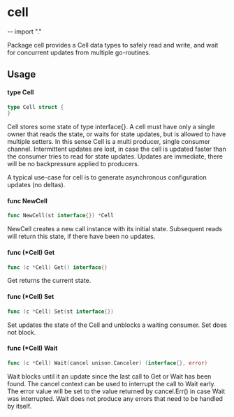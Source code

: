 # cell
--
    import "."

Package cell provides a Cell data types to safely read and write, and wait for
concurrent updates from multiple go-routines.

## Usage

#### type Cell

```go
type Cell struct {
}
```

Cell stores some state of type interface{}. A cell must have only a single owner
that reads the state, or waits for state updates, but is allowed to have
multiple setters. In this sense Cell is a multi producer, single consumer
channel. Intermittent updates are lost, in case the cell is updated faster than
the consumer tries to read for state updates. Updates are immediate, there will
be no backpressure applied to producers.

A typical use-case for cell is to generate asynchronous configuration updates
(no deltas).

#### func  NewCell

```go
func NewCell(st interface{}) *Cell
```
NewCell creates a new call instance with its initial state. Subsequent reads
will return this state, if there have been no updates.

#### func (*Cell) Get

```go
func (c *Cell) Get() interface{}
```
Get returns the current state.

#### func (*Cell) Set

```go
func (c *Cell) Set(st interface{})
```
Set updates the state of the Cell and unblocks a waiting consumer. Set does not
block.

#### func (*Cell) Wait

```go
func (c *Cell) Wait(cancel unison.Canceler) (interface{}, error)
```
Wait blocks until it an update since the last call to Get or Wait has been
found. The cancel context can be used to interrupt the call to Wait early. The
error value will be set to the value returned by cancel.Err() in case Wait was
interrupted. Wait does not produce any errors that need to be handled by itself.
